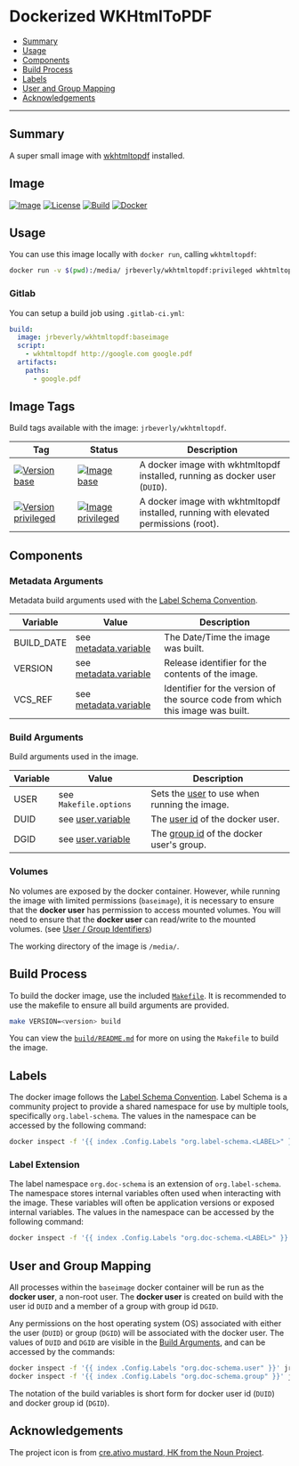 # Dockerized WKHtmlToPDF

 * [Summary](#summary)
 * [Usage](#usage)
 * [Components](#components)
 * [Build Process](#build-process)
 * [Labels](#labels)
 * [User and Group Mapping](#user-and-group-mapping)
 * [Acknowledgements](#acknowledgements)

---

## Summary

A super small image with [wkhtmltopdf](https://wkhtmltopdf.org/) installed. 

## Image

[![Image][image-badge]][image-link]
[![License][license-badge]][license-link]
[![Build][build-badge]][build-link]
[![Docker][docker-badge]][docker-link]

## Usage

You can use this image locally with `docker run`, calling `wkhtmltopdf`:

```bash
docker run -v $(pwd):/media/ jrbeverly/wkhtmltopdf:privileged wkhtmltopdf http://google.com google.pdf
```

### Gitlab

You can setup a build job using `.gitlab-ci.yml`:

```yaml
build:
  image: jrbeverly/wkhtmltopdf:baseimage
  script:
    - wkhtmltopdf http://google.com google.pdf
  artifacts:
    paths:
      - google.pdf
```

## Image Tags

Build tags available with the image: `jrbeverly/wkhtmltopdf`.

| Tag | Status | Description |
| --- | ------ | ----------- |
| [![Version base][base-badge]][base-link] | [![Image base][base-image-badge]][base-link] | A docker image with wkhtmltopdf installed, running as docker user (`DUID`). |
| [![Version privileged][privileged-badge]][privileged-link] | [![Image privileged][privileged-image-badge]][privileged-link] | A docker image with wkhtmltopdf installed, running with elevated permissions (root). |

## Components

### Metadata Arguments

Metadata build arguments used with the [Label Schema Convention](http://label-schema.org).

| Variable | Value | Description |
| -------- | ----- |------------ |
| BUILD_DATE | see [metadata.variable](build/Makefile.metadata.variable) | The Date/Time the image was built. |
| VERSION | see [metadata.variable](build/Makefile.metadata.variable) | Release identifier for the contents of the image. |
| VCS_REF | see [metadata.variable](build/Makefile.metadata.variable) | Identifier for the version of the source code from which this image was built. |

### Build Arguments

Build arguments used in the image.

| Variable | Value | Description |
| -------- | ------- |------------ |
| USER | see `Makefile.options` | Sets the [user](http://www.linfo.org/uid.html) to use when running the image. |
| DUID | see [user.variable](info/Makefile.user.variable) | The [user id](http://www.linfo.org/uid.html) of the docker user. |
| DGID | see [user.variable](info/Makefile.user.variable) | The [group id](http://www.linfo.org/uid.html) of the docker user's group. |

### Volumes

No volumes are exposed by the docker container. However, while running the image with limited permissions (`baseimage`), it is necessary to ensure that the **docker user** has permission to access mounted volumes. You will need to ensure that the **docker user** can read/write to the mounted volumes. (see [User / Group Identifiers](#user-and-group-mapping))

The working directory of the image is `/media/`.

## Build Process

To build the docker image, use the included [`Makefile`](build/Makefile). It is recommended to use the makefile to ensure all build arguments are provided.

```bash
make VERSION=<version> build
```

You can view the [`build/README.md`](build/README.md) for more on using the `Makefile` to build the image.

## Labels

The docker image follows the [Label Schema Convention](http://label-schema.org). Label Schema is a community project to provide a shared namespace for use by multiple tools, specifically `org.label-schema`. The values in the namespace can be accessed by the following command:

```bash
docker inspect -f '{{ index .Config.Labels "org.label-schema.<LABEL>" }}' jrbeverly/wkhtmltopdf:<TAG>
```

### Label Extension

The label namespace `org.doc-schema` is an extension of `org.label-schema`. The namespace stores internal variables often used when interacting with the image. These variables will often be application versions or exposed internal variables. The values in the namespace can be accessed by the following command:

```bash
docker inspect -f '{{ index .Config.Labels "org.doc-schema.<LABEL>" }}' jrbeverly/wkhtmltopdf:<TAG>
```

## User and Group Mapping

All processes within the `baseimage` docker container will be run as the **docker user**, a non-root user. The **docker user** is created on build with the user id `DUID` and a member of a group with group id `DGID`.

Any permissions on the host operating system (OS) associated with either the user (`DUID`) or group (`DGID`) will be associated with the docker user. The values of `DUID` and `DGID` are visible in the [Build Arguments](#build-arguments), and can be accessed by the commands:

```bash
docker inspect -f '{{ index .Config.Labels "org.doc-schema.user" }}' jrbeverly/wkhtmltopdf:baseimage
docker inspect -f '{{ index .Config.Labels "org.doc-schema.group" }}' jrbeverly/wkhtmltopdf:baseimage
```

The notation of the build variables is short form for docker user id (`DUID`) and docker group id (`DGID`).

## Acknowledgements

The project icon is from [cre.ativo mustard, HK from the Noun Project](docs/icon/README.md).

[image-badge]: https://img.shields.io/badge/alpine-3.6-orange.svg?maxAge=2592000
[image-link]: https://hub.docker.com/r/_/alpine/ "The common base image."

[build-badge]: https://gitlab.com/jrbeverly-docker/docker-wkhtmltopdf/badges/master/build.svg
[build-link]: https://gitlab.com/jrbeverly-docker/docker-wkhtmltopdf/commits/master "Current build status."

[docker-badge]: https://img.shields.io/badge/jrbeverly-wkhtmltopdf-red.svg?maxAge=2592000
[docker-link]: https://hub.docker.com/r/jrbeverly/wkhtmltopdf/ "The docker image."

[license-badge]: https://images.microbadger.com/badges/license/jrbeverly/wkhtmltopdf.svg
[license-link]: https://microbadger.com/images/jrbeverly/wkhtmltopdf "Get your own license badge on microbadger.com"

[base-badge]: https://images.microbadger.com/badges/version/jrbeverly/wkhtmltopdf:baseimage.svg
[base-image-badge]: https://images.microbadger.com/badges/image/jrbeverly/wkhtmltopdf:baseimage.svg
[base-link]: https://microbadger.com/images/jrbeverly/wkhtmltopdf:baseimage "Get your own version badge on microbadger.com"

[privileged-badge]: https://images.microbadger.com/badges/version/jrbeverly/wkhtmltopdf:privileged.svg
[privileged-image-badge]: https://images.microbadger.com/badges/image/jrbeverly/wkhtmltopdf:privileged.svg
[privileged-link]: https://microbadger.com/images/jrbeverly/wkhtmltopdf:privileged "Get your own version badge on microbadger.com"